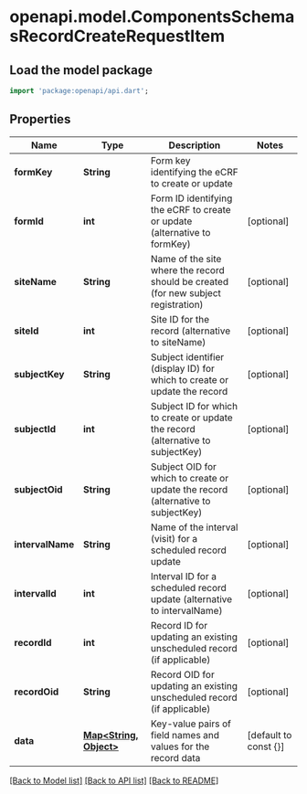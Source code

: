 # openapi.model.ComponentsSchemasRecordCreateRequestItem

## Load the model package
```dart
import 'package:openapi/api.dart';
```

## Properties
Name | Type | Description | Notes
------------ | ------------- | ------------- | -------------
**formKey** | **String** | Form key identifying the eCRF to create or update | 
**formId** | **int** | Form ID identifying the eCRF to create or update (alternative to formKey) | [optional] 
**siteName** | **String** | Name of the site where the record should be created (for new subject registration) | [optional] 
**siteId** | **int** | Site ID for the record (alternative to siteName) | [optional] 
**subjectKey** | **String** | Subject identifier (display ID) for which to create or update the record | [optional] 
**subjectId** | **int** | Subject ID for which to create or update the record (alternative to subjectKey) | [optional] 
**subjectOid** | **String** | Subject OID for which to create or update the record (alternative to subjectKey) | [optional] 
**intervalName** | **String** | Name of the interval (visit) for a scheduled record update | [optional] 
**intervalId** | **int** | Interval ID for a scheduled record update (alternative to intervalName) | [optional] 
**recordId** | **int** | Record ID for updating an existing unscheduled record (if applicable) | [optional] 
**recordOid** | **String** | Record OID for updating an existing unscheduled record (if applicable) | [optional] 
**data** | [**Map<String, Object>**](Object.md) | Key-value pairs of field names and values for the record data | [default to const {}]

[[Back to Model list]](../README.md#documentation-for-models) [[Back to API list]](../README.md#documentation-for-api-endpoints) [[Back to README]](../README.md)


